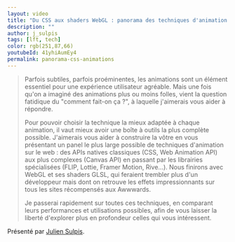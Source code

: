 ```yaml
---
layout: video
title: "Du CSS aux shaders WebGL : panorama des techniques d'animation en 2023 #LFT 02/06/23"
description: ""
author: j_sulpis
tags: [lft, tech]
color: rgb(251,87,66)
youtubeId: 41yhiAumEy4
permalink: panorama-css-animations
---
```


> Parfois subtiles, parfois proéminentes, les animations sont un élément essentiel pour une expérience utilisateur agréable. Mais une fois qu'on a imaginé des animations plus ou moins folles, vient la question fatidique du "comment fait-on ça ?", à laquelle j'aimerais vous aider à répondre.
>
> Pour pouvoir choisir la technique la mieux adaptée à chaque animation, il vaut mieux avoir une boîte à outils la plus complète possible. J'aimerais vous aider à construire la vôtre en vous présentant un panel le plus large possible de techniques d'animation sur le web : des APIs natives classiques (CSS, Web Animation API) aux plus complexes (Canvas API) en passant par les librairies spécialisées (FLIP, Lottie, Framer Motion, Rive...). Nous finirons avec WebGL et ses shaders GLSL, qui feraient trembler plus d'un développeur mais dont on retrouve les effets impressionnants sur tous les sites récompensés aux Awwwards.
>
> Je passerai rapidement sur toutes ces techniques, en comparant leurs performances et utilisations possibles, afin de vous laisser la liberté d'explorer plus en profondeur celles qui vous intéressent.

Présenté par [Julien Sulpis](https://github.com/jsulpis).
